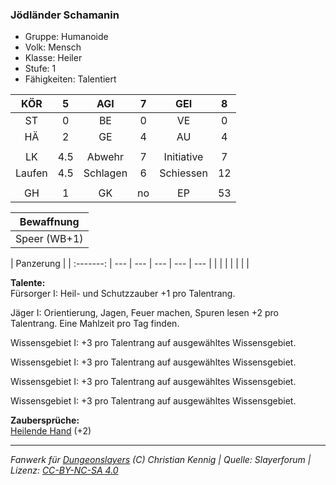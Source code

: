 ### Jödländer Schamanin

- Gruppe: Humanoide
- Volk: Mensch
- Klasse: Heiler
- Stufe: 1
- Fähigkeiten: Talentiert

|  KÖR   |  5  |   AGI    |  7  |    GEI     |  8  |
| :----: | :-: | :------: | :-: | :--------: | :-: |
|   ST   |  0  |    BE    |  0  |     VE     |  0  |
|   HÄ   |  2  |    GE    |  4  |     AU     |  4  |
|        |     |          |     |            |     |
|   LK   | 4.5 |  Abwehr  |  7  | Initiative |  7  |
| Laufen | 4.5 | Schlagen |  6  | Schiessen  | 12  |
|        |     |          |     |            |     |
|   GH   |  1  |    GK    | no  |     EP     | 53  |

|  Bewaffnung  |
| :----------: |
| Speer (WB+1) |

| Panzerung |
| :-------: | --- | --- | --- | --- | --- |
|           |     |     |     |     |     |

**Talente:**  
Fürsorger I: Heil- und Schutzzauber +1 pro Talentrang.

Jäger I: Orientierung, Jagen, Feuer machen, Spuren lesen +2 pro Talentrang. Eine Mahlzeit pro Tag finden.

Wissensgebiet I: +3 pro Talentrang auf ausgewähltes Wissensgebiet.

Wissensgebiet I: +3 pro Talentrang auf ausgewähltes Wissensgebiet.

Wissensgebiet I: +3 pro Talentrang auf ausgewähltes Wissensgebiet.

Wissensgebiet I: +3 pro Talentrang auf ausgewähltes Wissensgebiet.

**Zaubersprüche:**  
[Heilende Hand](/grw/zauber/heilende-hand.md) (+2)

---

_Fanwerk für [Dungeonslayers](https://www.dungeonslayers.net/) (C) Christian Kennig | Quelle: Slayerforum | Lizenz: [CC-BY-NC-SA 4.0](https://creativecommons.org/licenses/by-nc-sa/4.0/deed.de)_
